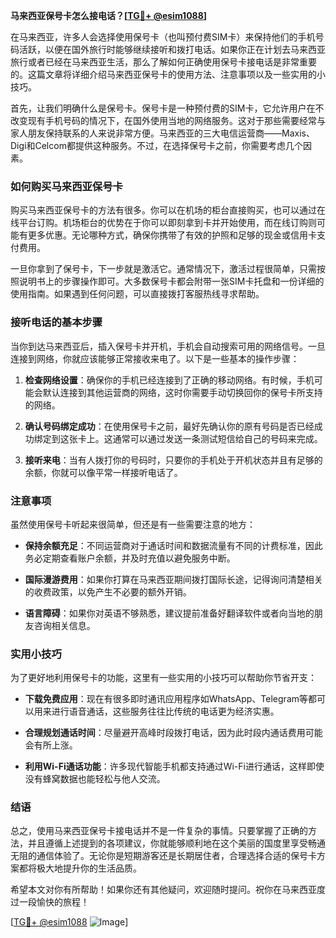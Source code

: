**马来西亚保号卡怎么接电话？[[TG💪+ @esim1088](https://t.me/s/esim1088)]**

在马来西亚，许多人会选择使用保号卡（也叫预付费SIM卡）来保持他们的手机号码活跃，以便在国外旅行时能够继续接听和拨打电话。如果你正在计划去马来西亚旅行或者已经在马来西亚生活，那么了解如何正确使用保号卡接电话是非常重要的。这篇文章将详细介绍马来西亚保号卡的使用方法、注意事项以及一些实用的小技巧。

首先，让我们明确什么是保号卡。保号卡是一种预付费的SIM卡，它允许用户在不改变现有手机号码的情况下，在国外使用当地的网络服务。这对于那些需要经常与家人朋友保持联系的人来说非常方便。马来西亚的三大电信运营商——Maxis、Digi和Celcom都提供这种服务。不过，在选择保号卡之前，你需要考虑几个因素。

### 如何购买马来西亚保号卡

购买马来西亚保号卡的方法有很多。你可以在机场的柜台直接购买，也可以通过在线平台订购。机场柜台的优势在于你可以即刻拿到卡并开始使用，而在线订购则可能有更多优惠。无论哪种方式，确保你携带了有效的护照和足够的现金或信用卡支付费用。

一旦你拿到了保号卡，下一步就是激活它。通常情况下，激活过程很简单，只需按照说明书上的步骤操作即可。大多数保号卡都会附带一张SIM卡托盘和一份详细的使用指南。如果遇到任何问题，可以直接拨打客服热线寻求帮助。

### 接听电话的基本步骤

当你到达马来西亚后，插入保号卡并开机，手机会自动搜索可用的网络信号。一旦连接到网络，你就应该能够正常接收来电了。以下是一些基本的操作步骤：

1. **检查网络设置**：确保你的手机已经连接到了正确的移动网络。有时候，手机可能会默认连接到其他运营商的网络，这时你需要手动切换回你的保号卡所支持的网络。
   
2. **确认号码绑定成功**：在使用保号卡之前，最好先确认你的原有号码是否已经成功绑定到这张卡上。这通常可以通过发送一条测试短信给自己的号码来完成。

3. **接听来电**：当有人拨打你的号码时，只要你的手机处于开机状态并且有足够的余额，你就可以像平常一样接听电话了。

### 注意事项

虽然使用保号卡听起来很简单，但还是有一些需要注意的地方：

- **保持余额充足**：不同运营商对于通话时间和数据流量有不同的计费标准，因此务必定期查看账户余额，并及时充值以避免服务中断。
  
- **国际漫游费用**：如果你打算在马来西亚期间拨打国际长途，记得询问清楚相关的收费政策，以免产生不必要的额外开销。

- **语言障碍**：如果你对英语不够熟悉，建议提前准备好翻译软件或者向当地的朋友咨询相关信息。

### 实用小技巧

为了更好地利用保号卡的功能，这里有一些实用的小技巧可以帮助你节省开支：

- **下载免费应用**：现在有很多即时通讯应用程序如WhatsApp、Telegram等都可以用来进行语音通话，这些服务往往比传统的电话更为经济实惠。
  
- **合理规划通话时间**：尽量避开高峰时段拨打电话，因为此时段内通话费用可能会有所上涨。

- **利用Wi-Fi通话功能**：许多现代智能手机都支持通过Wi-Fi进行通话，这样即使没有蜂窝数据也能轻松与他人交流。

### 结语

总之，使用马来西亚保号卡接电话并不是一件复杂的事情。只要掌握了正确的方法，并且遵循上述提到的各项建议，你就能够顺利地在这个美丽的国度里享受畅通无阻的通信体验了。无论你是短期游客还是长期居住者，合理选择合适的保号卡方案都将极大地提升你的生活品质。

希望本文对你有所帮助！如果你还有其他疑问，欢迎随时提问。祝你在马来西亚度过一段愉快的旅程！

[[TG💪+ @esim1088](https://t.me/s/esim1088) ![Image](https://i.postimg.cc/4NQfJmqS/Snipaste-2025-05-13-00-14-12.png)]